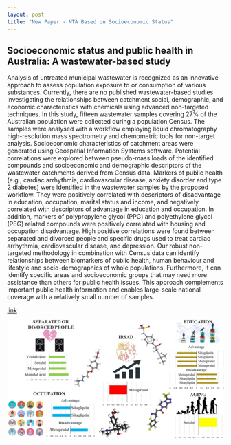 ```yaml
---
layout: post
title: "New Paper - NTA Based on Socioeconomic Status"
---
```


## Socioeconomic status and public health in Australia: A wastewater-based study


Analysis of untreated municipal wastewater is recognized as an innovative approach to assess population exposure to or consumption of various substances. Currently, there are no published wastewater-based studies investigating the relationships between catchment social, demographic, and economic characteristics with chemicals using advanced non-targeted techniques. In this study, fifteen wastewater samples covering 27% of the Australian population were collected during a population Census. The samples were analysed with a workflow employing liquid chromatography high-resolution mass spectrometry and chemometric tools for non-target analysis. Socioeconomic characteristics of catchment areas were generated using Geospatial Information Systems software. Potential correlations were explored between pseudo-mass loads of the identified compounds and socioeconomic and demographic descriptors of the wastewater catchments derived from Census data. Markers of public health (e.g., cardiac arrhythmia, cardiovascular disease, anxiety disorder and type 2 diabetes) were identified in the wastewater samples by the proposed workflow. They were positively correlated with descriptors of disadvantage in education, occupation, marital status and income, and negatively correlated with descriptors of advantage in education and occupation. In addition, markers of polypropylene glycol (PPG) and polyethylene glycol (PEG) related compounds were positively correlated with housing and occupation disadvantage. High positive correlations were found between separated and divorced people and specific drugs used to treat cardiac arrhythmia, cardiovascular disease, and depression. Our robust non-targeted methodology in combination with Census data can identify relationships between biomarkers of public health, human behaviour and lifestyle and socio-demographics of whole populations. Furthermore, it can identify specific areas and socioeconomic groups that may need more assistance than others for public health issues. This approach complements important public health information and enables large-scale national coverage with a relatively small number of samples. 

[link](https://www.sciencedirect.com/science/article/pii/S0160412022003634#f0010)


<img src="https://github.com/EMCMS/emcms/blob/gh-pages/assets/img/Nikos_EI_2022.jpg?raw=true" alt="Graphical Abstract" width="1000"/> 
